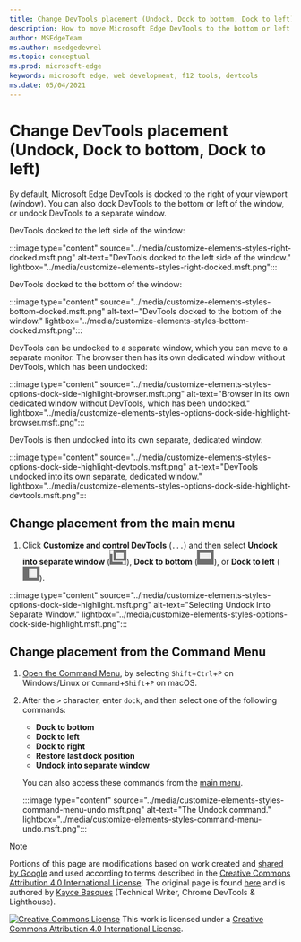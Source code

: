 ```yaml
---
title: Change DevTools placement (Undock, Dock to bottom, Dock to left)
description: How to move Microsoft Edge DevTools to the bottom or left of your viewport, or to a separate window.
author: MSEdgeTeam
ms.author: msedgedevrel
ms.topic: conceptual
ms.prod: microsoft-edge
keywords: microsoft edge, web development, f12 tools, devtools
ms.date: 05/04/2021
---
```

<!-- Copyright Kayce Basques

   Licensed under the Apache License, Version 2.0 (the "License");
   you may not use this file except in compliance with the License.
   You may obtain a copy of the License at

       https://www.apache.org/licenses/LICENSE-2.0

   Unless required by applicable law or agreed to in writing, software
   distributed under the License is distributed on an "AS IS" BASIS,
   WITHOUT WARRANTIES OR CONDITIONS OF ANY KIND, either express or implied.
   See the License for the specific language governing permissions and
   limitations under the License.  -->
# Change DevTools placement (Undock, Dock to bottom, Dock to left)

By default, Microsoft Edge DevTools is docked to the right of your viewport (window).  You can also dock DevTools to the bottom or left of the window, or undock DevTools to a separate window.

DevTools docked to the left side of the window:

:::image type="content" source="../media/customize-elements-styles-right-docked.msft.png" alt-text="DevTools docked to the left side of the window." lightbox="../media/customize-elements-styles-right-docked.msft.png":::

DevTools docked to the bottom of the window:

:::image type="content" source="../media/customize-elements-styles-bottom-docked.msft.png" alt-text="DevTools docked to the bottom of the window." lightbox="../media/customize-elements-styles-bottom-docked.msft.png":::

DevTools can be undocked to a separate window, which you can move to a separate monitor.  The browser then has its own dedicated window without DevTools, which has been undocked:

:::image type="content" source="../media/customize-elements-styles-options-dock-side-highlight-browser.msft.png" alt-text="Browser in its own dedicated window without DevTools, which has been undocked." lightbox="../media/customize-elements-styles-options-dock-side-highlight-browser.msft.png":::

DevTools is then undocked into its own separate, dedicated window:

:::image type="content" source="../media/customize-elements-styles-options-dock-side-highlight-devtools.msft.png" alt-text="DevTools undocked into its own separate, dedicated window." lightbox="../media/customize-elements-styles-options-dock-side-highlight-devtools.msft.png":::


<!-- ====================================================================== -->
## Change placement from the main menu

1.  Click **Customize and control DevTools** (`...`) and then select **Undock into separate window** (![Undock](../media/undock-icon.msft.png)), **Dock to bottom** (![Dock to bottom](../media/bottom-icon.msft.png)), or **Dock to left** (![Dock to left](../media/left-icon.msft.png)).

:::image type="content" source="../media/customize-elements-styles-options-dock-side-highlight.msft.png" alt-text="Selecting Undock Into Separate Window." lightbox="../media/customize-elements-styles-options-dock-side-highlight.msft.png":::


<!-- ====================================================================== -->
## Change placement from the Command Menu

1.  [Open the Command Menu](../command-menu/index.md), by selecting `Shift`+`Ctrl`+`P` on Windows/Linux or `Command`+`Shift`+`P` on macOS.
1.  After the `>` character, enter `dock`, and then select one of the following commands:

    *  **Dock to bottom**
    *  **Dock to left**
    *  **Dock to right**
    *  **Restore last dock position**
    *  **Undock into separate window**

    You can also access these commands from the [main menu](#change-placement-from-the-main-menu).

    :::image type="content" source="../media/customize-elements-styles-command-menu-undo.msft.png" alt-text="The Undock command." lightbox="../media/customize-elements-styles-command-menu-undo.msft.png":::


<!-- ====================================================================== -->
> [!NOTE]
> Portions of this page are modifications based on work created and [shared by Google](https://developers.google.com/terms/site-policies) and used according to terms described in the [Creative Commons Attribution 4.0 International License](https://creativecommons.org/licenses/by/4.0).
> The original page is found [here](https://developers.google.com/web/tools/chrome-devtools/customize/placement) and is authored by [Kayce Basques](https://developers.google.com/web/resources/contributors#kayce-basques) (Technical Writer, Chrome DevTools \& Lighthouse).

[![Creative Commons License](https://i.creativecommons.org/l/by/4.0/88x31.png)](https://creativecommons.org/licenses/by/4.0)
This work is licensed under a [Creative Commons Attribution 4.0 International License](https://creativecommons.org/licenses/by/4.0).
